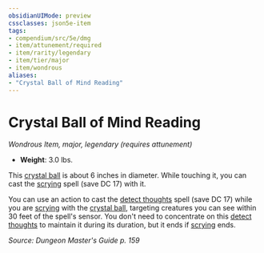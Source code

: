 ```yaml
---
obsidianUIMode: preview
cssclasses: json5e-item
tags:
- compendium/src/5e/dmg
- item/attunement/required
- item/rarity/legendary
- item/tier/major
- item/wondrous
aliases: 
- "Crystal Ball of Mind Reading"
---
```

# Crystal Ball of Mind Reading
*Wondrous Item, major, legendary (requires attunement)*  

- **Weight**: 3.0 lbs.

This [crystal ball](/Systems/5e/items/crystal-ball.md) is about 6 inches in diameter. While touching it, you can cast the [scrying](/Systems/5e/spells/scrying.md) spell (save DC 17) with it.

You can use an action to cast the [detect thoughts](/Systems/5e/spells/detect-thoughts.md) spell (save DC 17) while you are [scrying](/Systems/5e/spells/scrying.md) with the [crystal ball](/Systems/5e/items/crystal-ball.md), targeting creatures you can see within 30 feet of the spell's sensor. You don't need to concentrate on this [detect thoughts](/Systems/5e/spells/detect-thoughts.md) to maintain it during its duration, but it ends if [scrying](/Systems/5e/spells/scrying.md) ends.

*Source: Dungeon Master's Guide p. 159*